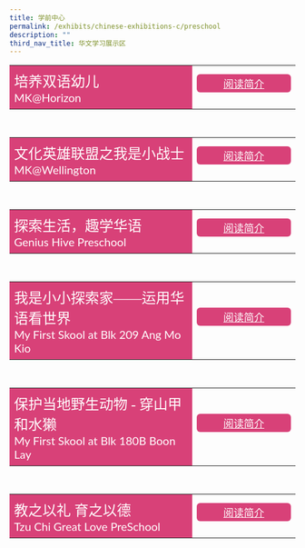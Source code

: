 ```yaml
---
title: 学前中心
permalink: /exhibits/chinese-exhibitions-c/preschool
description: ""
third_nav_title: 华文学习展示区
---
```

<head>
<style>
	.btn1{
	font-size: 18px;
    font-family: KaiTi;
    background-color: #d84178;;
    padding: 3px 13px;
    margin: 9px 0px;
    border-radius: 6px;
    width: 140px;
   text-align: center;
	display:block;
	}
	.btn2{
	font-size: 18px;
    font-family: KaiTi;
    background-color: #d84178;;
    padding: 3px 13px;
    margin: 9px 0px;
    border-radius: 6px;
    width: 140px;
  text-align: center;
	display:none;
	}
	.btn-group {
	margin-top:-15px;
	}
	 .btn1:hover {
background-color: lightgrey;!important;
}
 .btn2:hover {
background-color: lightgrey;!important;
}
.content a {
margin-bottom:0rem;
text-decoration:none;
}
	@media screen and (max-width: 600px) {
 .btn1 {
		width: 90px;
		font-size: 14px;
  }
	.btn2{
		width: 90px;
		font-size: 14px;
  }
}
</style>
</head>
<body>
<table style="border-collapse: collapse;
  width: 100%;">
  <tr>
    <td style="border: none; width: 70%;font-size:25px;font-family:KaiTi;text-align: left;padding: 8px;background-color:#d84178;color:#fff">培养双语幼儿<br />
			<span style="font-family:Lato,sans-serif;font-size:20px;"> MK@Horizon </span><br />
 </td>
    <td style="border: none;
  text-align: left;padding: 8px;width: 30%;">
  <div class="btn-group">
 <a href="/MK-Horizon-synopses" class="btn1" style="color:#fff;">阅读简介</a>
  <a href="#" class="btn2" style="color:#fff;"> 阅览展板 </a>
  </div></td>
    </tr>
</table>
<br />
<table style="border-collapse: collapse;
  width: 100%;">
  <tr>
    <td style="border: none; width: 70%;font-size:25px;
  text-align: left;padding: 8px;background-color:#d84178;color:#fff;font-family:KaiTi;">文化英雄联盟之我是小战士
  <br />
			<span style="font-family:Lato,sans-serif;font-size:20px;"> MK@Wellington</span>
</td>
    <td style="border: none;
  text-align: left;padding: 8px;width: 30%;">
  <div class="btn-group">
 <a href="/MK-Wellington-synopses" class="btn1" style="color:#fff;">阅读简介</a>
  <a href="#" class="btn2" style="color:#fff;">阅览展板</a>
  </div></td>
    </tr>
</table>
<br />
<table style="border-collapse: collapse;
  width: 100%;">
  <tr>
    <td style="border: none; width: 70%;font-size:25px;
  text-align: left;padding: 8px;background-color:#d84178;color:#fff;font-family:KaiTi;">探索生活，趣学华语 <br/>
			<span style="font-family:Lato,sans-serif;font-size:20px;"> 		Genius Hive Preschool </span></td>
    <td style="border: none;
  text-align: left;padding: 8px;width: 30%;">
  <div class="btn-group">
 <a href="/Genius-Hive-Preschool-synopses" class="btn1" style="color:#fff;">阅读简介</a>
  <a href="#" class="btn2" style="color:#fff;"> 阅览展板 </a>
  </div></td>
    </tr>
</table>
<br />
<table style="border-collapse: collapse;
  width: 100%;">
  <tr>
    <td style="border: none; width: 70%;font-size:25px;font-size:25px;
  text-align: left;padding: 8px;background-color:#d84178;color:#fff;font-family:KaiTi;">我是小小探索家——运用华语看世界 <br />
			<span style="font-family:Lato,sans-serif;font-size:20px;"> 	My First Skool at Blk 209 Ang Mo Kio </span></td>
    <td style="border: none;
  text-align: left;padding: 8px;width: 30%;">
  <div class="btn-group">
 <a href="/My-First-Skool-Ang-Mo-Kio-synopses" class="btn1" style="color:#fff;">阅读简介</a>
  <a href="#" class="btn2" style="color:#fff;"> 阅览展板 </a>
  </div></td>
    </tr>
</table>
<br />
<table style="border-collapse: collapse;
  width: 100%;">
  <tr>
    <td style="border: none; width: 70%;font-size:25px;
  text-align: left;padding: 8px;background-color:#d84178;color:#fff;font-family:KaiTi;">保护当地野生动物 - 穿山甲和水獭<br />
			<span style="font-family:Lato,sans-serif;font-size:20px;"> 	My First Skool at Blk 180B Boon Lay  </span></td>
    <td style="border: none;
  text-align: left;padding: 8px;width: 30%;">
  <div class="btn-group">
 <a href="/My-First-Skool-Boon-Lay-synopses" class="btn1" style="color:#fff;">阅读简介</a>
  <a href="#" class="btn2" style="color:#fff;">阅览展板 </a>
  </div></td>
    </tr>
</table>
<br />
<table style="border-collapse: collapse;
  width: 100%;">
  <tr>
    <td style="border: none; width: 70%;font-size:25px;
  text-align: left;padding: 8px;background-color:#d84178;color:#fff;font-family:KaiTi;">教之以礼 育之以德
   <br />
			<span style="font-family:Lato,sans-serif;font-size:20px;"> Tzu Chi Great Love PreSchool</span>
</td>
    <td style="border: none;
  text-align: left;padding: 8px;width: 30%;">
  <div class="btn-group">	
 <a href="/Tzu-Chi-Great-Love-Preschool-synopses" class="btn1" style="color:#fff;">阅读简介</a>
  <a href="#" class="btn2" style="color:#fff;">阅览展板</a>
  </div></td></tr>
		</table>
</body>